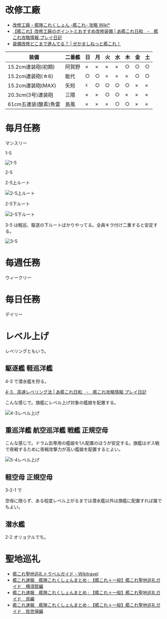 # 改修工廠

* [改修工廠 - 艦隊これくしょん -艦これ- 攻略 Wiki*](http://wikiwiki.jp/kancolle/?%B2%FE%BD%A4%B9%A9%BE%B3 "改修工廠 - 艦隊これくしょん -艦これ- 攻略 Wiki*")
* [【艦これ】改修工廠のポイントとおすすめ改修装備 | あ艦これ日和　-　艦これ攻略情報,プレイ日記](http://akankorebiyori.blog.fc2.com/blog-entry-105.html "【艦これ】改修工廠のポイントとおすすめ改修装備 | あ艦これ日和　-　艦これ攻略情報,プレイ日記")
* [装備改修どこまで進んでる？ | ぜかましねっと艦これ！](http://zekamashi.net/kancolle-zakki/kaisyuu-sinntyoku/ "装備改修どこまで進んでる？ | ぜかましねっと艦これ！")


|装備|二番艦|日|月|火|水|木|金|土|
|---|---|---|---|---|---|---|---|---|
|15.2cm連装砲(初期)|阿賀野|×|×|×|×|○|○|○|
|15.2cm連装砲(☆6)|能代|○|○|×|×|×|○|○|
|15.2cm連装砲(MAX)|矢矧|☓|○|○|○|○|×|×|
|20.3cm(3号)連装砲|三隈|×|×|○|○|×|×|×|
|61cm五連装(酸素)魚雷|島風|×|×|×|○|○|×|×|

# 毎月任務

マンスリー

1-5

![1-5](https://github.com/miwarin/note/blob/master/miwarin/images/kancolle/1-5.png)

2-5

2-5上ルート

![2-5上ルート](https://github.com/miwarin/note/blob/master/miwarin/images/kancolle/2-5top-route.png) 

2-5下ルート

![2-5下ルート](https://github.com/miwarin/note/blob/master/miwarin/images/kancolle/2-5bottom-route.png)

3-5 は軽巡、駆逐の下ルートばかりやってる。全員キラ付け二重すると安定する。

![3-5](https://github.com/miwarin/note/blob/master/miwarin/images/kancolle/3-5.png)

# 毎週任務

ウィークリー

# 毎日任務

デイリー

# レベル上げ

レベリングともいう。

## 駆逐艦 軽巡洋艦

4-3 で潜水艦を狩る。

[4-3．高速レベリング法 | あ艦これ日和　-　艦これ攻略情報,プレイ日記](http://akankorebiyori.blog.fc2.com/blog-category-37.html "4-3．高速レベリング法 | あ艦これ日和　-　艦これ攻略情報,プレイ日記")

こんな感じで。旗艦にレベル上げ対象の艦娘を配置する。

![4-3レベル上げ](https://github.com/miwarin/note/blob/master/miwarin/images/kancolle/4-3.png)

## 重巡洋艦 航空巡洋艦 戦艦 正規空母

こんな感じで。ドラム缶専用の艦娘を1人配置のほうが安定する。旗艦はボス戦で夜戦するために夜戦攻撃力が高い艦娘を配置するとよい。

![5-4レベル上げ](https://github.com/miwarin/note/blob/master/miwarin/images/kancolle/5-4.png)

## 軽空母 正規空母

3-2-1 で

空母に限らず、ある程度レベル上がるまでは潜水艦以外は旗艦に配置すれば誰でもよい。

## 潜水艦

2-2 オリョクルでち。

# 聖地巡礼

*  [艦これ聖地巡礼トラベルガイド - Wikitravel](http://wikitravel.org/ja/%E8%89%A6%E3%81%93%E3%82%8C%E8%81%96%E5%9C%B0%E5%B7%A1%E7%A4%BC%E3%83%88%E3%83%A9%E3%83%99%E3%83%AB%E3%82%AC%E3%82%A4%E3%83%89)
*  [艦これ速報　艦隊これくしょんまとめ : 【艦これ＋一般】艦これ聖地巡礼ガイド　横須賀編](http://kancolle.doorblog.jp/archives/38015505.html)
*  [艦これ速報　艦隊これくしょんまとめ : 【艦これ＋一般】艦これ聖地巡礼ガイド　呉編](http://kancolle.doorblog.jp/archives/38075912.html)
*  [艦これ速報　艦隊これくしょんまとめ : 【艦これ＋一般】艦これ聖地巡礼ガイド　佐世保編](http://kancolle.doorblog.jp/archives/38210457.html)
